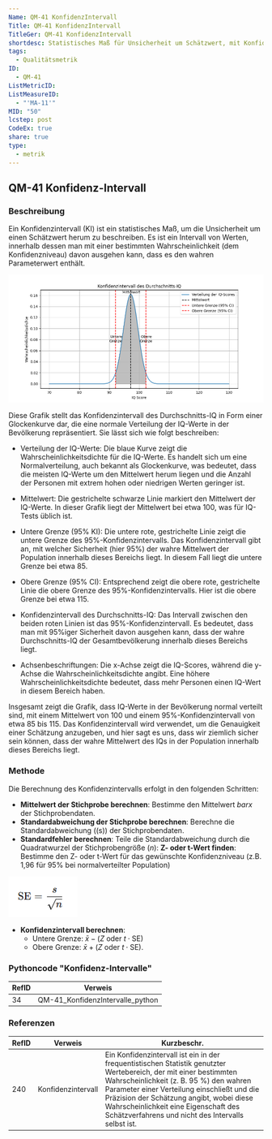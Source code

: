 ```yaml
---
Name: QM-41 KonfidenzIntervall
Title: QM-41 KonfidenzIntervall
TitleGer: QM-41 KonfidenzIntervall
shortdesc: Statistisches Maß für Unsicherheit um Schätzwert, mit Konfidenzniveau.
tags:
  - Qualitätsmetrik
ID:
  - QM-41
ListMetricID: 
ListMeasureID:
  - "'MA-11'"
MID: "50"
lcstep: post
CodeEx: true
share: true
type:
  - metrik
---
```

## QM-41 Konfidenz-Intervall

### Beschreibung

Ein Konfidenzintervall (KI) ist ein statistisches Maß, um die Unsicherheit um einen Schätzwert herum zu beschreiben. Es ist ein Intervall von Werten, innerhalb dessen man mit einer bestimmten Wahrscheinlichkeit (dem Konfidenzniveau) davon ausgehen kann, dass es den wahren Parameterwert enthält.


![Das Diagramm zeigt eine Normalverteilung mit Mittelwert und einem 95%-Konfidenzintervall, begrenzt durch obere und untere Grenzwerte.](../../../9999_Images/BeispielKonfidenzintervall.png)

  
Diese Grafik stellt das Konfidenzintervall des Durchschnitts-IQ in Form einer Glockenkurve dar, die eine normale Verteilung der IQ-Werte in der Bevölkerung repräsentiert. Sie lässt sich wie folgt beschreiben:

- Verteilung der IQ-Werte: Die blaue Kurve zeigt die Wahrscheinlichkeitsdichte für die IQ-Werte. Es handelt sich um eine Normalverteilung, auch bekannt als Glockenkurve, was bedeutet, dass die meisten IQ-Werte um den Mittelwert herum liegen und die Anzahl der Personen mit extrem hohen oder niedrigen Werten geringer ist.
    
- Mittelwert: Die gestrichelte schwarze Linie markiert den Mittelwert der IQ-Werte. In dieser Grafik liegt der Mittelwert bei etwa 100, was für IQ-Tests üblich ist.
    
- Untere Grenze (95% KI): Die untere rote, gestrichelte Linie zeigt die untere Grenze des 95%-Konfidenzintervalls. Das Konfidenzintervall gibt an, mit welcher Sicherheit (hier 95%) der wahre Mittelwert der Population innerhalb dieses Bereichs liegt. In diesem Fall liegt die untere Grenze bei etwa 85.
    
- Obere Grenze (95% CI): Entsprechend zeigt die obere rote, gestrichelte Linie die obere Grenze des 95%-Konfidenzintervalls. Hier ist die obere Grenze bei etwa 115.
    
- Konfidenzintervall des Durchschnitts-IQ: Das Intervall zwischen den beiden roten Linien ist das 95%-Konfidenzintervall. Es bedeutet, dass man mit 95%iger Sicherheit davon ausgehen kann, dass der wahre Durchschnitts-IQ der Gesamtbevölkerung innerhalb dieses Bereichs liegt.
    
- Achsenbeschriftungen: Die x-Achse zeigt die IQ-Scores, während die y-Achse die Wahrscheinlichkeitsdichte angibt. Eine höhere Wahrscheinlichkeitsdichte bedeutet, dass mehr Personen einen IQ-Wert in diesem Bereich haben.
    

Insgesamt zeigt die Grafik, dass IQ-Werte in der Bevölkerung normal verteilt sind, mit einem Mittelwert von 100 und einem 95%-Konfidenzintervall von etwa 85 bis 115. Das Konfidenzintervall wird verwendet, um die Genauigkeit einer Schätzung anzugeben, und hier sagt es uns, dass wir ziemlich sicher sein können, dass der wahre Mittelwert des IQs in der Population innerhalb dieses Bereichs liegt.

### Methode

Die Berechnung des Konfidenzintervalls erfolgt in den folgenden Schritten:

- **Mittelwert der Stichprobe berechnen**: Bestimme den Mittelwert $bar x$ der Stichprobendaten.
- **Standardabweichung der Stichprobe berechnen**: Berechne die Standardabweichung (\(s\)) der Stichprobendaten.
- **Standardfehler berechnen**: Teile die Standardabweichung durch die Quadratwurzel der Stichprobengröße $(n)$: **Z- oder t-Wert finden**: Bestimme den Z- oder t-Wert für das gewünschte Konfidenzniveau (z.B. 1,96 für 95% bei normalverteilter Population)

![Standardfehler](../../../9999_Images/Standardfehler.png)
- **Konfidenzintervall berechnen**: 
   - Untere Grenze: $\bar{x} - (Z \text{ oder } t \cdot \text{SE})$
   - Obere Grenze: $\bar{x} + (Z \text{ oder } t \cdot \text{SE}).$




### Pythoncode "Konfidenz-Intervalle"

| RefID | Verweis                          |
| ----- | -------------------------------- |
| 34    | QM-41_KonfidenzIntervalle_python |




### Referenzen

| RefID | Verweis              | Kurzbeschr.                                                                                                                                                                                                                                                                                                                                            |
| ----- | -------------------- | ------------------------------------------------------------------------------------------------------------------------------------------------------------------------------------------------------------------------------------------------------------------------------------------------------------------------------------------------------ |
| 240   |  Konfidenzintervall  | Ein Konfidenzintervall ist ein in der frequentistischen Statistik genutzter Wertebereich, der mit einer bestimmten Wahrscheinlichkeit (z. B. 95 %) den wahren Parameter einer Verteilung einschließt und die Präzision der Schätzung angibt, wobei diese Wahrscheinlichkeit eine Eigenschaft des Schätzverfahrens und nicht des Intervalls selbst ist. |

